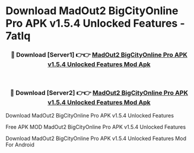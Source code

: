 # Download MadOut2 BigCityOnline Pro APK v1.5.4 Unlocked Features - 7atlq



<div align="center">
<h3>🔴 Download [Server1] 👉👉 <a href="https://momento.my/?title=MadOut2_BigCityOnline_Pro_APK_v1.5.4_Unlocked_Features">MadOut2 BigCityOnline Pro APK v1.5.4 Unlocked Features Mod Apk</a></h3><br>

<h3>🔴 Download [Server2] 👉👉 <a href="https://momento.my/?title=MadOut2_BigCityOnline_Pro_APK_v1.5.4_Unlocked_Features">MadOut2 BigCityOnline Pro APK v1.5.4 Unlocked Features Mod Apk</a></h3>
</div>



Download MadOut2 BigCityOnline Pro APK v1.5.4 Unlocked Features 

Free APK MOD MadOut2 BigCityOnline Pro APK v1.5.4 Unlocked Features 

Download MadOut2 BigCityOnline Pro APK v1.5.4 Unlocked Features Mod For Android
